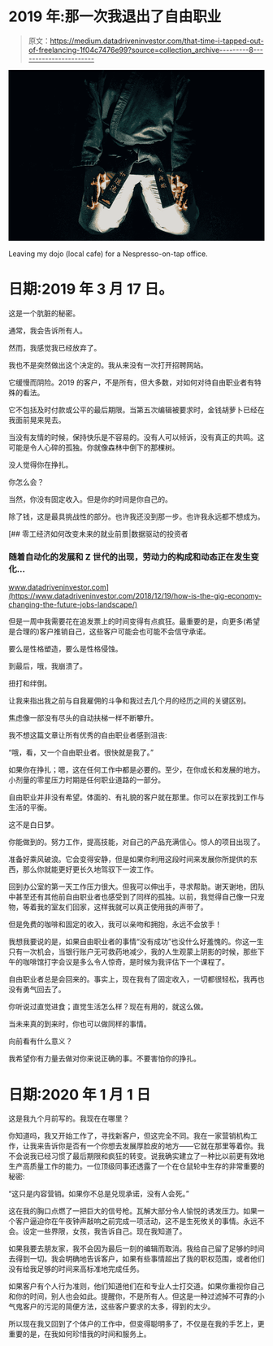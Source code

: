 # 2019 年:那一次我退出了自由职业

> 原文：<https://medium.datadriveninvestor.com/that-time-i-tapped-out-of-freelancing-1f04c7476e99?source=collection_archive---------8----------------------->

![](img/06527b66fab5f7a94cc55e4dac2b8fe3.png)

Leaving my dojo (local cafe) for a Nespresso-on-tap office.

# 日期:2019 年 3 月 17 日。

这是一个肮脏的秘密。

通常，我会告诉所有人。

然而，我感觉我已经放弃了。

我也不是突然做出这个决定的。我从来没有一次打开招聘网站。

它缓慢而阴险。2019 的客户，不是所有，但大多数，对如何对待自由职业者有特殊的看法。

它不包括及时付款或公平的最后期限。当第五次编辑被要求时，金钱胡萝卜已经在我面前晃来晃去。

当没有友情的时候，保持快乐是不容易的。没有人可以倾诉，没有真正的共鸣。这可能是令人心碎的孤独。你就像森林中倒下的那棵树。

没人觉得你在挣扎。

你怎么会？

当然，你没有固定收入。但是你的时间是你自己的。

除了钱，这是最具挑战性的部分。也许我还没到那一步。也许我永远都不想成为。

[](https://www.datadriveninvestor.com/2018/12/19/how-is-the-gig-economy-changing-the-future-jobs-landscape/) [## 零工经济如何改变未来的就业前景|数据驱动的投资者

### 随着自动化的发展和 Z 世代的出现，劳动力的构成和动态正在发生变化…

www.datadriveninvestor.com](https://www.datadriveninvestor.com/2018/12/19/how-is-the-gig-economy-changing-the-future-jobs-landscape/) 

但是一周中我需要花在追发票上的时间变得有点疯狂。最重要的是，向更多(希望是合理的)客户推销自己，这些客户可能会也可能不会信守承诺。

要么是性格塑造，要么是性格侵蚀。

到最后，哦，我崩溃了。

扭打和绊倒。

让我来指出我之前与自我雇佣的斗争和我过去几个月的经历之间的关键区别。

焦虑像一部没有尽头的自动扶梯一样不断攀升。

我不想这篇文章让所有优秀的自由职业者感到沮丧:

“哦，看，又一个自由职业者。很快就是我了。”

如果你在挣扎；嗯，这在任何工作中都是必要的。至少，在你成长和发展的地方。小剂量的零星压力时期是任何职业道路的一部分。

自由职业并非没有希望。体面的、有礼貌的客户就在那里。你可以在家找到工作与生活的平衡。

这不是白日梦。

你能做到的。努力工作，提高技能，对自己的产品充满信心。惊人的项目出现了。

准备好乘风破浪。它会变得安静，但是如果你利用这段时间来发展你所提供的东西，那么你就能更好更长久地驾驭下一波工作。

回到办公室的第一天工作压力很大。但我可以伸出手，寻求帮助。谢天谢地，团队中甚至还有其他前自由职业者也感受到了同样的孤独。以前，我觉得自己像一只宠物，等着我的室友们回家，这样我就可以真正使用我的声带了。

但是免费的咖啡和固定的收入，我可以亲吻和拥抱，永远不会放手！

我想我要说的是，如果自由职业者的事情“没有成功”也没什么好羞愧的。你这一生只有一次机会，当银行账户无可救药地减少，我的人生观蒙上阴影的时候，那些下午的咖啡馆打字会议是多么令人惊奇，是时候为我评估下一个课程了。

自由职业者总是会回来的。事实上，现在我有了固定收入，一切都很轻松，我再也没有勇气回去了。

你听说过直觉进食；直觉生活怎么样？现在有用的，就这么做。

当未来真的到来时，你也可以做同样的事情。

向前看有什么意义？

我希望你有力量去做对你来说正确的事。不要害怕你的挣扎。

# 日期:2020 年 1 月 1 日

这是我九个月前写的。我现在在哪里？

你知道吗，我又开始工作了，寻找新客户，但这完全不同。我在一家营销机构工作，让我来告诉你是否有一个你想去发展厚脸皮的地方——它就在那里等着你。我不会说我已经习惯了最后期限和疯狂的转变。说我确实建立了一种比以前更有效地生产高质量工作的能力。一位顶级同事还透露了一个在仓鼠轮中生存的非常重要的秘密:

“这只是内容营销。如果你不总是兑现承诺，没有人会死。”

这在我的胸口点燃了一把巨大的信号枪。瓦解大部分令人愉悦的诱发压力。如果一个客户逼迫你在午夜钟声敲响之前完成一项活动，这不是生死攸关的事情。永远不会。设定一些界限，女孩，我告诉自己。现在我知道了。

如果我要去朋友家，我不会因为最后一刻的编辑而取消。我给自己留了足够的时间去得到一切。我会明确地告诉客户，如果有些事情超出了我的职权范围，或者他们没有给我足够的时间来高标准地完成任务。

如果客户有个人行为准则，他们知道他们在和专业人士打交道。如果你重视你自己和你的时间，别人也会如此。提醒你，不是所有人。但这是一种过滤掉不可靠的小气鬼客户的污泥的简便方法，这些客户要求的太多，得到的太少。

所以现在我又回到了个体户的工作中，但变得聪明多了，不仅是在我的手艺上，更重要的是，在我如何珍惜我的时间和服务上。